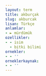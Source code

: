 ```yaml
---
layout: term
title: akburçak
slug: akburcak
lisan: Türkçe
anlamlar:
- ► mürdümük
ozellikler:
- - isim
  - bitki bilimi
ornekler:
- - ''
orneklerkaynak:
- - ''
---
```

